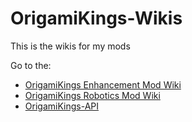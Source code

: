 # OrigamiKings-Wikis
This is the wikis for my mods

Go to the:
- [OrigamiKings Enhancement Mod Wiki](./oem/OEM.md)
- [OrigamiKings Robotics Mod Wiki](./orm/ORM.md)
- [OrigamiKings-API](origamikings-api/OrigamiKings-API.md)
